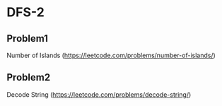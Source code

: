 # DFS-2

## Problem1
Number of Islands (https://leetcode.com/problems/number-of-islands/)


## Problem2
Decode String (https://leetcode.com/problems/decode-string/)
